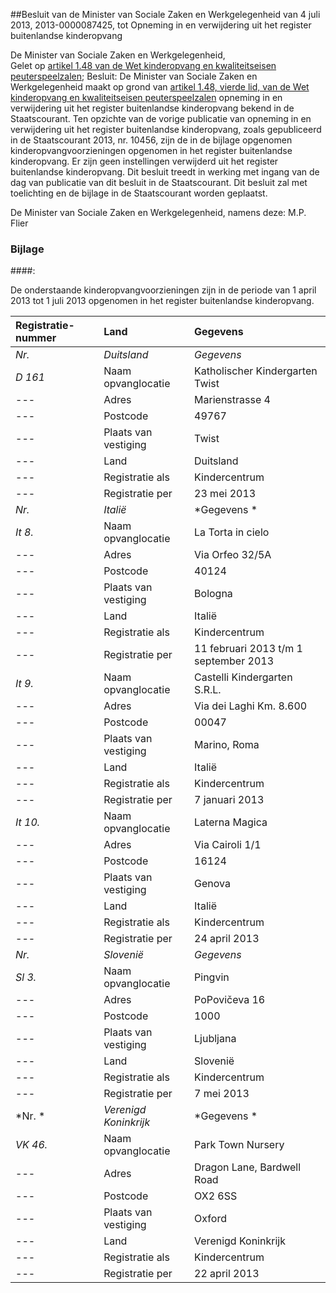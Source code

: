 <meta http-equiv='Content-Type' content='text/html; charset=utf-8' />

##Besluit van de Minister van Sociale Zaken en Werkgelegenheid van 4 juli 2013, 2013-0000087425, tot Opneming in en verwijdering uit het register buitenlandse kinderopvang

De Minister van Sociale Zaken en Werkgelegenheid,  
Gelet op [artikel 1.48 van de Wet kinderopvang en kwaliteitseisen peuterspeelzalen](../../../../../../../../../../../wet/wet/kinderopvang/BWBR0017017/README.md);
Besluit:     De Minister van Sociale Zaken en Werkgelegenheid maakt op grond van [artikel 1.48, vierde lid, van de Wet kinderopvang en kwaliteitseisen peuterspeelzalen](../../../../../../../../../../../wet/wet/kinderopvang/BWBR0017017/README.md) opneming in en verwijdering uit het register buitenlandse kinderopvang bekend in de Staatscourant. Ten opzichte van de vorige publicatie van opneming in en verwijdering uit het register buitenlandse kinderopvang, zoals gepubliceerd in de Staatscourant 2013, nr. 10456, zijn de in de bijlage opgenomen kinderopvangvoorzieningen opgenomen in het register buitenlandse kinderopvang. Er zijn geen instellingen verwijderd uit het register buitenlandse kinderopvang. Dit besluit treedt in werking met ingang van de dag van publicatie van dit besluit in de Staatscourant.     Dit besluit zal met toelichting en de bijlage in de Staatscourant worden geplaatst.  

De 
Minister van Sociale Zaken en Werkgelegenheid, namens deze: 
M.P. Flier    

### Bijlage 

####:

De onderstaande kinderopvangvoorzieningen zijn in de periode van 1 april 2013 tot 1 juli 2013 opgenomen in het register buitenlandse kinderopvang.  

| Registratie-nummer  | Land  | Gegevens  |
|:---|:---|:---|
|  *Nr.*   |  *Duitsland*   |  *Gegevens*   |
|  *D 161*   | Naam opvanglocatie  | Katholischer Kindergarten Twist  |
| --- | Adres  | Marienstrasse 4  |
| --- | Postcode  | 49767  |
| --- | Plaats van vestiging  | Twist  |
| --- | Land  | Duitsland  |
| --- | Registratie als   | Kindercentrum  |
| --- | Registratie per  | 23 mei 2013  |
|  *Nr.*   |  *Italië*   |  *Gegevens *   |
|  *It 8.*   | Naam opvanglocatie  | La Torta in cielo  |
| --- | Adres  | Via Orfeo 32/5A  |
| --- | Postcode  | 40124  |
| --- | Plaats van vestiging  | Bologna  |
| --- | Land  | Italië  |
| --- | Registratie als   | Kindercentrum  |
| --- | Registratie per  | 11 februari 2013 t/m 1 september 2013  |
|  *It 9.*   | Naam opvanglocatie  | Castelli Kindergarten S.R.L.  |
| --- | Adres  | Via dei Laghi Km. 8.600  |
| --- | Postcode  | 00047  |
| --- | Plaats van vestiging  | Marino, Roma  |
| --- | Land  | Italië  |
| --- | Registratie als   | Kindercentrum   |
| --- | Registratie per  | 7 januari 2013  |
|  *It 10.*   | Naam opvanglocatie  | Laterna Magica  |
| --- | Adres  | Via Cairoli 1/1  |
| --- | Postcode  | 16124  |
| --- | Plaats van vestiging  | Genova  |
| --- | Land  | Italië  |
| --- | Registratie als   | Kindercentrum  |
| --- | Registratie per  | 24 april 2013  |
|  *Nr.*   |  *Slovenië*   |  *Gegevens*   |
|  *Sl 3.*   | Naam opvanglocatie  | Pingvin  |
| --- | Adres  | PoPovičeva 16  |
| --- | Postcode  | 1000  |
| --- | Plaats van vestiging  | Ljubljana  |
| --- | Land  | Slovenië  |
| --- | Registratie als   | Kindercentrum  |
| --- | Registratie per  | 7 mei 2013   |
|  *Nr. *   |  *Verenigd Koninkrijk*   |  *Gegevens *   |
|  *VK 46.*   | Naam opvanglocatie  | Park Town Nursery  |
| --- | Adres  | Dragon Lane, Bardwell Road  |
| --- | Postcode  | OX2 6SS  |
| --- | Plaats van vestiging  | Oxford  |
| --- | Land  | Verenigd Koninkrijk  |
| --- | Registratie als  | Kindercentrum  |
| --- | Registratie per  | 22 april 2013  |


